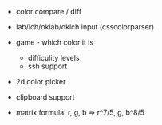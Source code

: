 - color compare / diff
- lab/lch/oklab/oklch input (csscolorparser)
- game - which color it is
  - difficulity levels
  - ssh support
- 2d color picker
- clipboard support

- matrix formula: r, g, b => r^7/5, g, b^8/5
